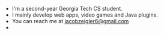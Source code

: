 - I'm a second-year Georgia Tech CS student. 
- I mainly develop web apps, video games and Java plugins.
- You can reach me at jacobzeigler6@gmail.com
- 
